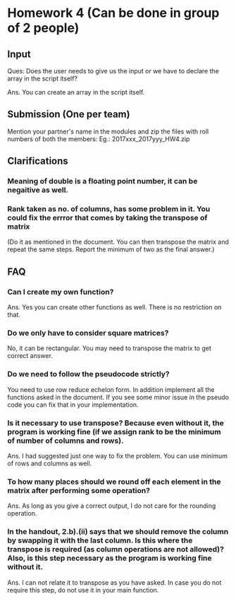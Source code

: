 
# Homework 4 (Can be done in group of 2 people)

## Input

Ques: Does the user needs to give us the input or we have to declare the array in the script itself? 

Ans. You can create an array in the script itself. 

## Submission (One per team)

Mention your partner's name in the modules and zip the files with roll numbers of both the members:
Eg.: 2017xxx_2017yyy_HW4.zip

## Clarifications

### Meaning of double is a floating point number, it can be negaitive as well.

### Rank taken as no. of columns, has some problem in it. You could fix the errror that comes by taking the transpose of matrix

(Do it as mentioned in the document. You can then transpose the matrix and repeat the same steps. Report the minimum of two as the final answer.)


## FAQ

### Can I create my own function?

Ans. Yes you can create other functions as well. There is no restriction on that.

### Do we only have to consider square matrices?

No, it can be rectangular.  You may need to transpose the matrix to get correct answer.


### Do we need to follow the pseudocode strictly? 

You need to use row reduce echelon form. In addition implement all the functions asked in the document. If you see some minor issue in the pseudo code you can fix that in your implementation.



###  Is it necessary to use transpose? Because even without it, the program is working fine (if we assign rank to be the minimum of number of columns and rows).

Ans. I had suggested just one way to fix the problem. You can use minimum of rows and columns as well. 

### To how many places should we round off each element in the matrix after performing some operation?

Ans. As long as you give a correct output, I do not care for the rounding operation.

### In the handout, 2.b).(ii) says that we should remove the column by swapping it with the last column. Is this where the transpose is required (as column operations are not allowed)? Also, is this step necessary as the program is working fine without it.

Ans. I can not relate it to transpose as you have asked. In case you do not require this step, do not use it in your main function.